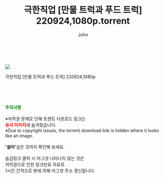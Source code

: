 ﻿---
layout: post
title:  "    극한직업 [만물 트럭과 푸드 트럭] 220924,1080p.torrent"
author: John
categories: [ TV ]
tags: [  ]
image: https://torrentrj55.com/uploadfile/full/f4c0afd2cc8988311376c16d71771a2b85ca12db.jpg 
description: "    극한직업 [만물 트럭과 푸드 트럭] 220924,1080p torrent 정보 공유"
toc: true
toc_sticky: true
---

<br>
<p><img src="https://torrentrj55.com/uploadfile/full/f4c0afd2cc8988311376c16d71771a2b85ca12db.jpg"/></p>
 극한직업 [만물 트럭과 푸드 트럭] 220924,1080p  
    
<br><br><br>
<p data-ke-size="size16"><b><span style="color: green;">주의사항</span></b><br /><br />※저작권 문제로 인해 토렌트 다운로드 링크는<br /><b><span style="color: red;">유사 이미지</span></b>에 숨겨뒀습니다.<br />※Due to copyright issues, the torrent download link is hidden where it looks like an image.<br /><br /><b>'설마'</b>싶은 것까지 확인해 보세요.<br /><br />숨김링크 클릭 시 마그넷 나타나지 않는 것은<br />저작권으로 인한 링크만료 자료로<br />1시간 간격으로 봇에 의해 마그넷 주소 갱신됩니다.</p>
